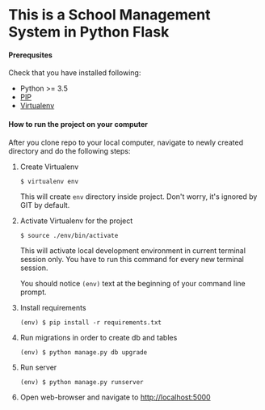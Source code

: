 # This is a School Management System in Python Flask



#### Prerequsites

Check that you have installed following:

* Python >= 3.5
* [PIP](https://pypi.python.org/pypi)
* [Virtualenv](https://virtualenv.pypa.io/en/stable/)

#### How to run the project on your computer

After you clone repo to your local computer, navigate to newly created
directory and do the following steps:

1. Create Virtualenv

   ```
   $ virtualenv env
   ```

   This will create `env` directory inside project. Don't worry,
   it's ignored by GIT by default.

2. Activate Virtualenv for the project

   ```
   $ source ./env/bin/activate
   ```

   This will activate local development environment in current terminal
   session only. You have to run this command for every new terminal session.

   You should notice `(env)` text at the beginning of your command line prompt.

3. Install requirements
   ```
   (env) $ pip install -r requirements.txt
   ```

4. Run migrations in order to create db and tables

   ```
   (env) $ python manage.py db upgrade
   ```

5. Run server

   ```
   (env) $ python manage.py runserver
   ```

6. Open web-browser and navigate to [http://localhost:5000](http://localhost:5000)


